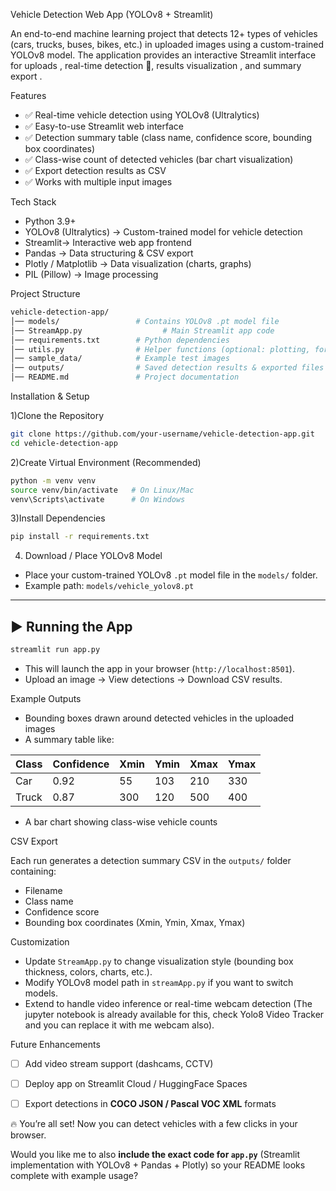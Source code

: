 Vehicle Detection Web App (YOLOv8 + Streamlit)

An end-to-end machine learning project that detects 12+ types of vehicles (cars, trucks, buses, bikes, etc.) in uploaded images using a custom-trained YOLOv8 model. The application provides an interactive Streamlit interface for uploads , real-time detection 👀, results visualization , and summary export .  

Features

- ✅ Real-time vehicle detection using YOLOv8 (Ultralytics)  
- ✅ Easy-to-use Streamlit web interface 
- ✅ Detection summary table (class name, confidence score, bounding box coordinates)  
- ✅ Class-wise count of detected vehicles (bar chart visualization)  
- ✅ Export detection results as CSV  
- ✅ Works with multiple input images  


Tech Stack

- Python 3.9+  
- YOLOv8 (Ultralytics) → Custom-trained model for vehicle detection  
- Streamlit→ Interactive web app frontend  
- Pandas → Data structuring & CSV export  
- Plotly / Matplotlib → Data visualization (charts, graphs)  
- PIL (Pillow) → Image processing  



Project Structure

```bash
vehicle-detection-app/
│── models/                 # Contains YOLOv8 .pt model file
│── StreamApp.py                  # Main Streamlit app code
│── requirements.txt        # Python dependencies
│── utils.py                # Helper functions (optional: plotting, formatting)
│── sample_data/            # Example test images
│── outputs/                # Saved detection results & exported files
│── README.md               # Project documentation
```



Installation & Setup

1)Clone the Repository
```bash
git clone https://github.com/your-username/vehicle-detection-app.git
cd vehicle-detection-app
```

2)Create Virtual Environment (Recommended)
```bash
python -m venv venv
source venv/bin/activate   # On Linux/Mac
venv\Scripts\activate      # On Windows
```

3)Install Dependencies
```bash
pip install -r requirements.txt
```

 4) Download / Place YOLOv8 Model
- Place your custom-trained YOLOv8 `.pt` model file in the `models/` folder.  
- Example path: `models/vehicle_yolov8.pt`

***

## ▶️ Running the App

```bash
streamlit run app.py
```

- This will launch the app in your browser (`http://localhost:8501`).  
- Upload an image → View detections → Download CSV results.  


Example Outputs

- Bounding boxes drawn around detected vehicles in the uploaded images  
- A summary table like:  

| Class   | Confidence | Xmin | Ymin | Xmax | Ymax |
|---------|-----------|------|------|------|------|
| Car     | 0.92      | 55   | 103  | 210  | 330  |
| Truck   | 0.87      | 300  | 120  | 500  | 400  |

- A bar chart showing class-wise vehicle counts  



CSV Export

Each run generates a detection summary CSV in the `outputs/` folder containing:  

- Filename  
- Class name  
- Confidence score  
- Bounding box coordinates (Xmin, Ymin, Xmax, Ymax)  



 Customization

- Update `StreamApp.py` to change visualization style (bounding box thickness, colors, charts, etc.).  
- Modify YOLOv8 model path in `streamApp.py` if you want to switch models.  
- Extend to handle video inference or real-time webcam detection (The jupyter notebook is already available for this, check Yolo8 Video Tracker and you can replace it with me webcam also).  



Future Enhancements

- [ ] Add video stream support (dashcams, CCTV)  
- [ ] Deploy app on Streamlit Cloud / HuggingFace Spaces
- [ ] Export detections in **COCO JSON / Pascal VOC XML** formats  



🔥 You’re all set! Now you can detect vehicles with a few clicks in your browser.  



Would you like me to also **include the exact code for `app.py`** (Streamlit implementation with YOLOv8 + Pandas + Plotly) so your README looks complete with example usage?

